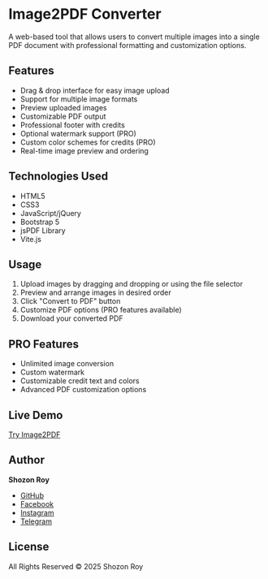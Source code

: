 
# Image2PDF Converter

A web-based tool that allows users to convert multiple images into a single PDF document with professional formatting and customization options.

## Features

- Drag & drop interface for easy image upload
- Support for multiple image formats
- Preview uploaded images
- Customizable PDF output
- Professional footer with credits
- Optional watermark support (PRO)
- Custom color schemes for credits (PRO)
- Real-time image preview and ordering

## Technologies Used

- HTML5 
- CSS3
- JavaScript/jQuery
- Bootstrap 5
- jsPDF Library
- Vite.js

## Usage

1. Upload images by dragging and dropping or using the file selector
2. Preview and arrange images in desired order
3. Click "Convert to PDF" button
4. Customize PDF options (PRO features available)
5. Download your converted PDF

## PRO Features

- Unlimited image conversion
- Custom watermark
- Customizable credit text and colors
- Advanced PDF customization options

## Live Demo

[Try Image2PDF](https://imagetopdfconvert.onrender.com/)

## Author

**Shozon Roy**
- [GitHub](https://github.com/shozon-roy)
- [Facebook](https://www.facebook.com/shozon.roy2)
- [Instagram](https://www.instagram.com/shozon_roy)
- [Telegram](https://t.me/shozonroy2)

## License

All Rights Reserved © 2025 Shozon Roy
